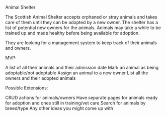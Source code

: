 Animal Shelter

The Scottish Animal Shelter accepts orphaned or stray animals and takes care of them until they can be adopted by a new owner. The shelter has a list of potential new owners for the animals. Animals may take a while to be trained up and made healthy before being available for adoption.

They are looking for a management system to keep track of their animals and owners.

MVP:

A list of all their animals and their admission date
Mark an animal as being adoptable/not adoptable
Assign an animal to a new owner
List all the owners and their adopted animals


Possible Extensions:

CRUD actions for animals/owners
Have separate pages for animals ready for adoption and ones still in training/vet care
Search for animals by breed/type
Any other ideas you might come up with
